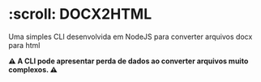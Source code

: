 <p align="center">
  <h1>:scroll: DOCX2HTML</h1>
  <p>Uma simples CLI desenvolvida em NodeJS para converter arquivos docx para html</p>
</p>

**:warning: A CLI pode apresentar perda de dados ao converter arquivos muito complexos. :warning:**
